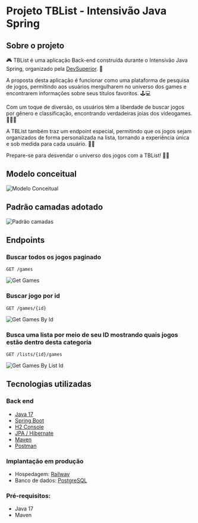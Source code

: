 # Projeto TBList - Intensivão Java Spring

## Sobre o projeto

🎮 TBList é uma aplicação Back-end construída durante o Intensivão Java Spring, organizado pela [DevSuperior](https://devsuperior.com.br). 🌟

A proposta desta aplicação é funcionar como uma plataforma de pesquisa de jogos, permitindo aos usuários mergulharem no universo dos games e encontrarem informações sobre seus títulos favoritos. 🕹️💻

Com um toque de diversão, os usuários têm a liberdade de buscar jogos por gênero e classificação, encontrando verdadeiras joias dos videogames. 🕵️‍♂️🌟

A TBList também traz um endpoint especial, permitindo que os jogos sejam organizados de forma personalizada na lista, tornando a experiência única e sob medida para cada usuário. 🔄🎊

Prepare-se para desvendar o universo dos jogos com a TBList! 🚀🎉 

## Modelo conceitual

![Modelo Conceitual](.github/resources/tblist-model.png)

## Padrão camadas adotado

![Padrão camadas](.github/resources/tblist-padrao-camadas.jpg)

## Endpoints

### Buscar todos os jogos paginado
```
GET /games
```
![Get Games](.github/resources/getGames.png)

### Buscar jogo por id
```
GET /games/{id}
```
![Get Games By Id](.github/resources/getGamesById.png)

### Busca uma lista por meio de seu ID mostrando quais jogos estão dentro desta categoria
```
GET /lists/{id}/games
```
![Get Games By List Id](.github/resources/getGamesByListId.png)

## Tecnologias utilizadas

### Back end
- [Java 17](https://www.java.com/pt-BR/)
- [Spring Boot](https://spring.io/projects/spring-boot)
- [H2 Console](https://www.h2database.com/html/main.html)
- [JPA / Hibernate](https://hibernate.org/)
- [Maven](https://maven.apache.org/)
- [Postman](https://www.postman.com/)

### Implantação em produção
- Hospedagem: [Railway](https://railway.app/)
- Banco de dados: [PostgreSQL](https://www.postgresql.org/)

### Pré-requisitos:
- Java 17
- Maven